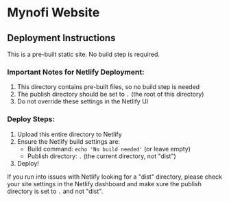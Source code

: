 # Mynofi Website

## Deployment Instructions

This is a pre-built static site. No build step is required.

### Important Notes for Netlify Deployment:

1. This directory contains pre-built files, so no build step is needed
2. The publish directory should be set to `.` (the root of this directory)
3. Do not override these settings in the Netlify UI

### Deploy Steps:

1. Upload this entire directory to Netlify
2. Ensure the Netlify build settings are:
   - Build command: `echo 'No build needed'` (or leave empty)
   - Publish directory: `.` (the current directory, not "dist")
3. Deploy!

If you run into issues with Netlify looking for a "dist" directory, please check your site settings in the Netlify dashboard and make sure the publish directory is set to `.` and not "dist". 